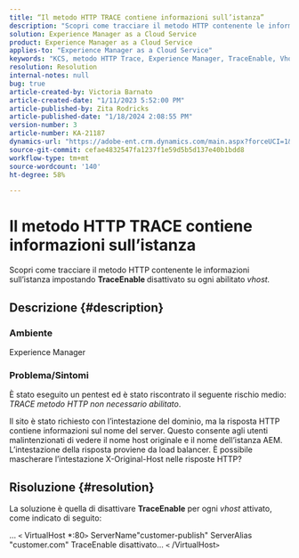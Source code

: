 ```yaml
---
title: “Il metodo HTTP TRACE contiene informazioni sull’istanza”
description: "Scopri come tracciare il metodo HTTP contenente le informazioni sull’istanza."
solution: Experience Manager as a Cloud Service
product: Experience Manager as a Cloud Service
applies-to: "Experience Manager as a Cloud Service"
keywords: "KCS, metodo HTTP Trace, Experience Manager, TraceEnable, Vhost"
resolution: Resolution
internal-notes: null
bug: true
article-created-by: Victoria Barnato
article-created-date: "1/11/2023 5:52:00 PM"
article-published-by: Zita Rodricks
article-published-date: "1/18/2024 2:08:55 PM"
version-number: 3
article-number: KA-21187
dynamics-url: "https://adobe-ent.crm.dynamics.com/main.aspx?forceUCI=1&pagetype=entityrecord&etn=knowledgearticle&id=0b7378a1-d891-ed11-aad1-6045bd006d92"
source-git-commit: cefae4832547fa1237f1e59d5b5d137e40b1bdd8
workflow-type: tm+mt
source-wordcount: '140'
ht-degree: 58%

---
```


# Il metodo HTTP TRACE contiene informazioni sull’istanza


Scopri come tracciare il metodo HTTP contenente le informazioni sull’istanza impostando <b>TraceEnable </b>disattivato su ogni abilitato *vhost.*

## Descrizione {#description}


### <b>Ambiente</b>

Experience Manager



### <b>Problema/Sintomi</b>

È stato eseguito un pentest ed è stato riscontrato il seguente rischio medio: *TRACE metodo HTTP non necessario abilitato*.

Il sito è stato richiesto con l’intestazione del dominio, ma la risposta HTTP contiene informazioni sul nome del server. Questo consente agli utenti malintenzionati di vedere il nome host originale e il nome dell’istanza AEM. L’intestazione della risposta proviene da load balancer. È possibile mascherare l’intestazione X-Original-Host nelle risposte HTTP?


## Risoluzione {#resolution}


La soluzione è quella di disattivare <b>TraceEnable</b> per ogni *vhost* attivato, come indicato di seguito:

...
`<` VirtualHost \*:80`>`
ServerName&quot;customer-publish&quot; ServerAlias &quot;customer.com&quot; TraceEnable disattivato...
`<` /VirtualHost`>`
